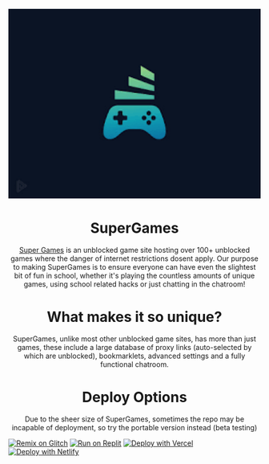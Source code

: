 <p align="center">
  <kbd>
    <img width="750px" src="/images/cybriagames/images.png">
  </kbd>
</p>

<h1 align="center">SuperGames</h1>

<p align="center"> <a href="https://super-games.pro" target="_blank" rel="noopener noreferrer">Super Games</a>
is an unblocked game site hosting over 100+ unblocked games where the danger of internet restrictions dosent apply. Our purpose to making SuperGames is to ensure everyone can have even the slightest bit of fun in school, whether it's playing the countless amounts of unique games, using school related hacks or just chatting in the chatroom!</p>

<h1 align="center">What makes it so unique?</h1>

<p align="center">SuperGames, unlike most other unblocked game sites, has more than just games, these include a large database of proxy links (auto-selected by which are unblocked), bookmarklets, advanced settings and a fully functional chatroom.</p>

<h1 align="center">Deploy Options</h1>

<p align="center">Due to the sheer size of SuperGames, sometimes the repo may be incapable of deployment, so try the portable version instead (beta testing)</p>

[![Remix on Glitch](https://binbashbanana.github.io/deploy-buttons/buttons/remade/glitch.svg)](https://glitch.com/edit/#!/import/github/SuperHackz/SuperGames)
[![Run on Replit](https://binbashbanana.github.io/deploy-buttons/buttons/remade/replit.svg)](https://replit.com/github/SuperHackz/SuperGames)
[![Deploy with Vercel](https://binbashbanana.github.io/deploy-buttons/buttons/remade/vercel.svg)](https://vercel.com/new/clone?repositoryurl=https://github.com/SuperHackz/SuperGames)
[![Deploy with Netlify](https://binbashbanana.github.io/deploy-buttons/buttons/remade/netlify.svg)](https://app.netlify.com/start/deploy?repository=https://github.com/SuperHackz/SuperGames)

